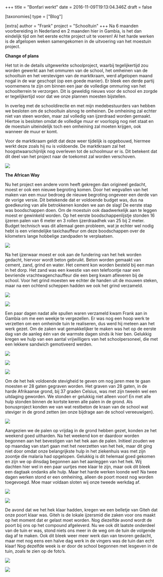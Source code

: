 +++
title = "Bonfari werkt"
date = 2016-11-09T19:13:04.346Z
draft = false

[taxonomies]
type = ["Blog"]

[extra]
author = "Frank"
project = "Schooltuin"
+++
Na 6 maanden voorbereiding in Nederland en 2 maanden hier in Gambia, is het dan eindelijk tijd om het eerste echte project uit te voeren! Al het harde werken is de afgelopen weken samengekomen in de uitvoering van het moestuin project.<!-- more -->

**Change of plans**

Het tot in de details uitgewerkte schoolproject, waarbij tegelijkertijd zou worden gewerkt aan het ommuren van de school, het omheinen van de schooltuin en het verstevigen van de marktkraam, werd afgelopen maand nogal in de war geschopt (op een goede manier). Er bleek een derde partij voornemens te zijn om binnen een jaar de volledige ommuring van het schoolterrein te verzorgen. Dit is geweldig nieuws voor de school en zorgde er tegelijkertijd voor dat we onze plannen moesten bijstellen.

In overleg met de schooldirectie en met mijn medebestuurders van hebben we besloten om de schooltuin alsnog te omheinen. De omheining zal echter niet van steen worden, maar zal volledig van ijzerdraad worden gemaakt. Hiertoe is besloten omdat de volledige muur er voorlopig nog niet staat en de moestuin uiteindelijk toch een omheining zal moeten krijgen, ook wanneer de muur er komt.

Voor de marktkraam geldt dat deze weer tijdelijk is opgebouwd, hiermee werkt deze zoals hij nu is voldoende. De marktkraam zal het hoogstwaarschijnlijk nog overleven tot de schoolmuur er is. Dit betekent dat dit deel van het project naar de toekomst zal worden verschoven.

![](https://bonfari.nl/img/Blog/Blog5.jpg)

**The African Way**

Nu het project een andere vorm heeft gekregen dan origineel gedacht, moest er ook een nieuwe begroting komen. Door het wegvallen van het maken van een muur bedroeg de nieuwe begroting ongeveer een derde van de vorige versie. Dit betekende dat er voldoende budget was, dus na goedkeuring van alle betrokkenen konden we aan de slag! De eerste stap was boodschappen doen. Om de moestuin ook daadwerkelijk aan te leggen moest er gewinkeld worden. Op het eerste boodschappenlijstje stonden 16 ijzeren palen van 6 meter en 3 rollen ijzerdraadhek van 25 bij 2 meter. Budget technisch was dit allemaal geen probleem, wat je echter wel nodig hebt is een vriendelijke taxichauffeur om deze boodschappen over de kilometers lange hobbelige zandpaden te verplaatsen.

![](https://bonfari.nl/img/Blog/Blog5(1).jpg)

Na het ijzerwaar moest er ook aan de fundering van het hek worden gedacht, hiervoor wordt beton gebruikt. Beton worden gemaakt van cement, zand, grind en water. Het cement kon worden besteld bij een man in het dorp. Het zand was een kwestie van een telefoontje naar een bevriende vrachtwagenchauffeur die een berg kwam afleveren bij de school. Voor het grind moesten we echter de handen uit de mouwen steken, maar na een ochtend scheppen hadden we ook het grind verzameld.

![](https://bonfari.nl/img/Blog/Blog5(2).jpg)

![](https://bonfari.nl/img/Blog/Blog5(11).jpg)

Een paar dagen nadat alle spullen waren verzameld kwam Frank aan in Gambia om me een weekje te vergezellen. Er was nog een hoop werk te verzetten om een omheinde tuin te realiseren, dus werd hij meteen aan het werk gezet. Om de zaken wat gemakkelijker te maken was het op de eerste dag van de aanleg één van de warmste dagen sinds ik hier ben. Gelukkig kregen we hulp van een aantal vrijwilligers van het schoolpersoneel, die met een lekkere sandwich gemotiveerd werden.

![](https://bonfari.nl/img/Blog/Blog5(5).jpg)

![](https://bonfari.nl/img/Blog/Blog5(4).jpg)

![](https://bonfari.nl/img/Blog/Blog5(3).jpg)

Om de het hek voldoende stevigheid te geven om nog jaren mee te gaan moesten er 28 gaten gegraven worden. Het graven van 28 gaten, in de harde Afrikaanse grond, bij 37 graden Celsius, was met zijn tweeën wel een uitdaging geworden. We stonden er gelukkig niet alleen voor! En met alle hulp stonden binnen de kortste keren alle palen in de grond. Als bonusproject konden we van wat restbeton de kraan van de school wat steviger in de grond zetten (en onze bijdrage aan de school vereeuwigen).

![](https://bonfari.nl/img/Blog/Blog5(6).jpg)

Aangezien we de palen op vrijdag in de grond hebben gezet, konden ze het weekend goed uitharden. Na het weekend kon er daardoor worden begonnen aan het bevestigen van het hek aan de palen. Initieel zouden we op maandag van start gaan met het neerzetten van het hek, maar dit ging niet door omdat onze belangrijkste hulp in het ziekenhuis was met zijn zoontje die malaria had opgelopen. Gelukkig is dit helemaal goed gekomen en zijn we op dinsdag begonnen aan het aanleggen van het hek. Wij dachten hier wel in een paar uurtjes mee klaar te zijn, maar ook dit bleek een dagtaak ondanks alle hulp. Maar het harde werken loonde wel! Na twee dagen werken stond er een omheining, alleen de poort moest nog worden toegevoegd. Moe maar voldaan sloten wij onze tweede werkdag af.

![](https://bonfari.nl/img/Blog/Blog5(7).jpg)

![](https://bonfari.nl/img/Blog/Blog5(8).jpg)

De avond dat we het hek klaar hadden, kregen we een belletje van Giteh dat onze poort klaar was. Giteh is de lokale ijzersmid die zaken voor ons maakt op het moment dat er gelast moet worden. Nog diezelfde avond wordt de poort bij ons op het compound afgeleverd. Nu we ook dit laatste onderdeel van de tuin er was, stond niets ons meer in de weg om de tuin de volgende dag af te maken. Ook dit bleek weer meer werk dan van tevoren gedacht, maar met nog eens een halve dag werk in de vingers was de tuin dan echt klaar! Nog dezelfde week is er door de school begonnen met lesgeven in de tuin, zoals te zien op de foto’s.

![](https://bonfari.nl/img/Blog/Blog5(9).jpg)

![](https://bonfari.nl/img/Blog/Blog5(10).jpg)
